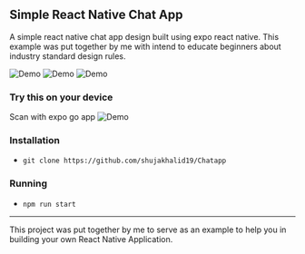 ## Simple React Native Chat App 

A simple react native chat app design built using expo react native. This example was put together by me with intend to educate beginners about industry standard design rules.

![Demo](./demoscreen/1.jpeg)
![Demo](./demoscreen/2.jpeg)
![Demo](./demoscreen/3.jpeg)

### Try this on your device
Scan with expo go app
![Demo](./demoscreen/expo-go.svg)    

### Installation

- `git clone https://github.com/shujakhalid19/Chatapp`

### Running

- `npm run start`

---

This project was put together by me to serve as an example to help you in building your own React Native Application.